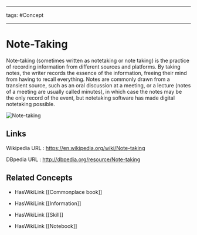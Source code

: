 




---

tags: #Concept

---
# Note-Taking


Note-taking (sometimes written as notetaking or note taking) is the practice of recording information from different sources and platforms. By taking notes, the writer records the essence of the information, freeing their mind from having to recall everything. Notes are commonly drawn from a transient source, such as an oral discussion at a meeting, or a lecture (notes of a meeting are usually called minutes), in which case the notes may be the only record of the event, but notetaking software has made digital notetaking possible.

![Note-taking](http://commons.wikimedia.org/wiki/Special:FilePath/Carter-notes-pope-mtg-xl.jpg?width=300)


## Links


Wikipedia URL : https://en.wikipedia.org/wiki/Note-taking

DBpedia URL : http://dbpedia.org/resource/Note-taking


## Related Concepts


- HasWikiLink [[Commonplace book]]

- HasWikiLink [[Information]]

- HasWikiLink [[Skill]]

- HasWikiLink [[Notebook]]